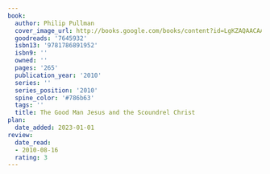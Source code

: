 ```yaml
---
book:
  author: Philip Pullman
  cover_image_url: http://books.google.com/books/content?id=LgKZAQAACAAJ&printsec=frontcover&img=1&zoom=1&source=gbs_api
  goodreads: '7645932'
  isbn13: '9781786891952'
  isbn9: ''
  owned: ''
  pages: '265'
  publication_year: '2010'
  series: ''
  series_position: '2010'
  spine_color: '#786b63'
  tags: ''
  title: The Good Man Jesus and the Scoundrel Christ
plan:
  date_added: 2023-01-01
review:
  date_read:
  - 2010-08-16
  rating: 3
---
```

